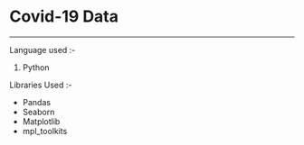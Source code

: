 # Covid-19 Data
---

Language used :- 

1. Python

Libraries Used :- 

- Pandas
- Seaborn
- Matplotlib
- mpl_toolkits

